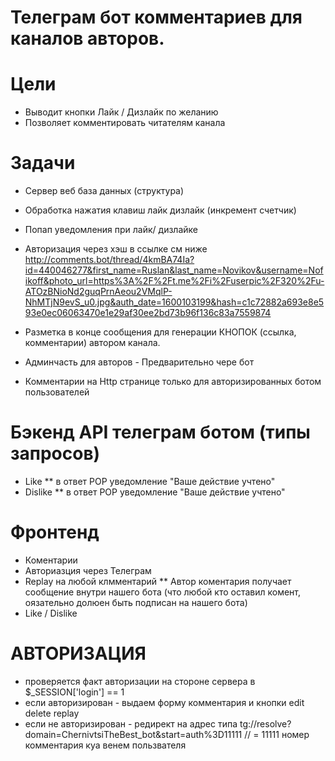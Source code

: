 # Телеграм бот комментариев для каналов авторов.

# Цели
- Выводит кнопки Лайк / Дизлайк по желанию
- Позволяет комментировать читателям канала

# Задачи

- Сервер веб база данных  (структура)
- Обработка нажатия клавиш лайк дизлайк (инкремент счетчик)
- Попап уведомления при лайк/ дизлайке
- Авторизация через хэш в ссылке см ниже
http://comments.bot/thread/4kmBA74Ia?id=440046277&first_name=Ruslan&last_name=Novikov&username=Nofikoff&photo_url=https%3A%2F%2Ft.me%2Fi%2Fuserpic%2F320%2Fu-ATOzBNioNd2guqPrnAeou2VMqlP-NhMTjN9evS_u0.jpg&auth_date=1600103199&hash=c1c72882a693e8e593e0ec06063470e1e29af30ee2bd73b96f136c83a7559874 

- Разметка в конце сообщения для генерации КНОПОК (ссылка, комментарии) автором канала.
- Админчасть для авторов -  Предварительно чере бот
- Комментарии на Http странице только для авторизированных ботом пользователей
	

# Бэкенд API телеграм ботом (типы запросов)
- Like ** в ответ POP уведомление "Ваше действие учтено"
- Dislike ** в ответ POP уведомление "Ваше действие учтено"

# Фронтенд
- Коментарии
- Авториазция через Телеграм
- Replay на любой клмментарий ** Автор коментария получает сообщение внутри нашего бота (что любой кто оставил комент, оязательно долюен быть подписан на нашего бота)
- Like / Dislike

# АВТОРИЗАЦИЯ
- проверяется факт авторизации на стороне сервера в $_SESSION['login'] == 1 
- если авторизирован - выдаем форму комментария и кнопки edit delete replay
- если не авторизирован - редирект на адрес типа tg://resolve?domain=ChernivtsiTheBest_bot&start=auth%3D11111 // = 11111 номер комментария куа венем пользвателя

 


